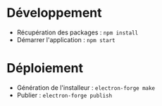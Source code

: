 # Développement

- Récupération des packages : `npm install`
- Démarrer l'application : `npm start`

# Déploiement

- Génération de l'installeur : `electron-forge make`
- Publier : `electron-forge publish`